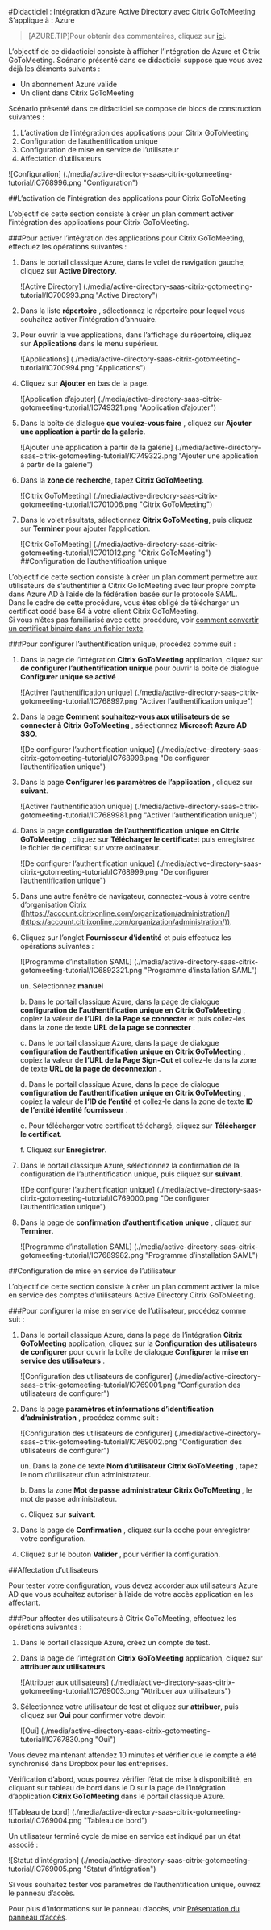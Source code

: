 <properties 
    pageTitle="Didacticiel : Intégration d’Azure Active Directory avec Citrix GoToMeeting | Microsoft Azure" 
    description="Découvrez comment utiliser Citrix GoToMeeting avec Azure Active Directory pour activer l’authentification unique, automatisé mise en service et bien plus encore !." 
    services="active-directory" 
    authors="jeevansd"  
    documentationCenter="na" 
    manager="femila"/>

<tags 
    ms.service="active-directory" 
    ms.devlang="na" 
    ms.topic="article" 
    ms.tgt_pltfrm="na" 
    ms.workload="identity" 
    ms.date="08/16/2016" 
    ms.author="jeedes" />

#<a name="tutorial-azure-active-directory-integration-with-citrix-gotomeeting"></a>Didacticiel : Intégration d’Azure Active Directory avec Citrix GoToMeeting  
S’applique à : Azure

>[AZURE.TIP]Pour obtenir des commentaires, cliquez sur [ici](http://go.microsoft.com/fwlink/?LinkId=522412).

L’objectif de ce didacticiel consiste à afficher l’intégration de Azure et Citrix GoToMeeting. Scénario présenté dans ce didacticiel suppose que vous avez déjà les éléments suivants :

-   Un abonnement Azure valide
-   Un client dans Citrix GoToMeeting

Scénario présenté dans ce didacticiel se compose de blocs de construction suivantes :

1.  L’activation de l’intégration des applications pour Citrix GoToMeeting
2.  Configuration de l’authentification unique
3.  Configuration de mise en service de l’utilisateur
4.  Affectation d’utilisateurs

![Configuration] (./media/active-directory-saas-citrix-gotomeeting-tutorial/IC768996.png "Configuration")



##<a name="enabling-the-application-integration-for-citrix-gotomeeting"></a>L’activation de l’intégration des applications pour Citrix GoToMeeting

L’objectif de cette section consiste à créer un plan comment activer l’intégration des applications pour Citrix GoToMeeting.

###<a name="to-enable-the-application-integration-for-citrix-gotomeeting-perform-the-following-steps"></a>Pour activer l’intégration des applications pour Citrix GoToMeeting, effectuez les opérations suivantes :

1.  Dans le portail classique Azure, dans le volet de navigation gauche, cliquez sur **Active Directory**.

    ![Active Directory] (./media/active-directory-saas-citrix-gotomeeting-tutorial/IC700993.png "Active Directory")

2.  Dans la liste **répertoire** , sélectionnez le répertoire pour lequel vous souhaitez activer l’intégration d’annuaire.

3.  Pour ouvrir la vue applications, dans l’affichage du répertoire, cliquez sur **Applications** dans le menu supérieur.

    ![Applications] (./media/active-directory-saas-citrix-gotomeeting-tutorial/IC700994.png "Applications")

4.  Cliquez sur **Ajouter** en bas de la page.

    ![Application d’ajouter] (./media/active-directory-saas-citrix-gotomeeting-tutorial/IC749321.png "Application d’ajouter")

5.  Dans la boîte de dialogue **que voulez-vous faire** , cliquez sur **Ajouter une application à partir de la galerie**.

    ![Ajouter une application à partir de la galerie] (./media/active-directory-saas-citrix-gotomeeting-tutorial/IC749322.png "Ajouter une application à partir de la galerie")

6.  Dans la **zone de recherche**, tapez **Citrix GoToMeeting**.

    ![Citrix GoToMeeting] (./media/active-directory-saas-citrix-gotomeeting-tutorial/IC701006.png "Citrix GoToMeeting")

7.  Dans le volet résultats, sélectionnez **Citrix GoToMeeting**, puis cliquez sur **Terminer** pour ajouter l’application.

    ![Citrix GoToMeeting] (./media/active-directory-saas-citrix-gotomeeting-tutorial/IC701012.png "Citrix GoToMeeting")
##<a name="configuring-single-sign-on"></a>Configuration de l’authentification unique

L’objectif de cette section consiste à créer un plan comment permettre aux utilisateurs de s’authentifier à Citrix GoToMeeting avec leur propre compte dans Azure AD à l’aide de la fédération basée sur le protocole SAML.  
Dans le cadre de cette procédure, vous êtes obligé de télécharger un certificat codé base 64 à votre client Citrix GoToMeeting.  
Si vous n’êtes pas familiarisé avec cette procédure, voir [comment convertir un certificat binaire dans un fichier texte](http://youtu.be/PlgrzUZ-Y1o).

###<a name="to-configure-single-sign-on-perform-the-following-steps"></a>Pour configurer l’authentification unique, procédez comme suit :

1.  Dans la page de l’intégration **Citrix GoToMeeting** application, cliquez sur **de configurer l’authentification unique** pour ouvrir la boîte de dialogue **Configurer unique se activé** .

    ![Activer l’authentification unique] (./media/active-directory-saas-citrix-gotomeeting-tutorial/IC768997.png "Activer l’authentification unique")

2.  Dans la page **Comment souhaitez-vous aux utilisateurs de se connecter à Citrix GoToMeeting** , sélectionnez **Microsoft Azure AD SSO**.

    ![De configurer l’authentification unique] (./media/active-directory-saas-citrix-gotomeeting-tutorial/IC768998.png "De configurer l’authentification unique")


3. Dans la page **Configurer les paramètres de l’application** , cliquez sur **suivant**. 

    ![Activer l’authentification unique] (./media/active-directory-saas-citrix-gotomeeting-tutorial/IC7689981.png "Activer l’authentification unique")

4.  Dans la page **configuration de l’authentification unique en Citrix GoToMeeting** , cliquez sur **Télécharger le certificat**et puis enregistrez le fichier de certificat sur votre ordinateur.

    ![De configurer l’authentification unique] (./media/active-directory-saas-citrix-gotomeeting-tutorial/IC768999.png "De configurer l’authentification unique")

5.  Dans une autre fenêtre de navigateur, connectez-vous à votre centre d’organisation Citrix ([https://account.citrixonline.com/organization/administration/](https://account.citrixonline.com/organization/administration/)).

6. Cliquez sur l’onglet **Fournisseur d’identité** et puis effectuez les opérations suivantes :  

    ![Programme d’installation SAML] (./media/active-directory-saas-citrix-gotomeeting-tutorial/IC6892321.png "Programme d’installation SAML")

    un. Sélectionnez **manuel**

    
    b. Dans le portail classique Azure, dans la page de dialogue **configuration de l’authentification unique en Citrix GoToMeeting** , copiez la valeur de **l’URL de la Page se connecter** et puis collez-les dans la zone de texte **URL de la page se connecter** . 

    
    c. Dans le portail classique Azure, dans la page de dialogue **configuration de l’authentification unique en Citrix GoToMeeting** , copiez la valeur de **l’URL de la Page Sign-Out** et collez-le dans la zone de texte **URL de la page de déconnexion** .

    
    d. Dans le portail classique Azure, dans la page de dialogue **configuration de l’authentification unique en Citrix GoToMeeting** , copiez la valeur de **l’ID de l’entité** et collez-le dans la zone de texte **ID de l’entité identité fournisseur** .

   
    e. Pour télécharger votre certificat téléchargé, cliquez sur **Télécharger le certificat**.

    
    f. Cliquez sur **Enregistrer**.

6.  Dans le portail classique Azure, sélectionnez la confirmation de la configuration de l’authentification unique, puis cliquez sur **suivant**.

    ![De configurer l’authentification unique] (./media/active-directory-saas-citrix-gotomeeting-tutorial/IC769000.png "De configurer l’authentification unique")


7. Dans la page de **confirmation d’authentification unique** , cliquez sur **Terminer**.

    ![Programme d’installation SAML] (./media/active-directory-saas-citrix-gotomeeting-tutorial/IC7689982.png "Programme d’installation SAML")





##<a name="configuring-user-provisioning"></a>Configuration de mise en service de l’utilisateur

L’objectif de cette section consiste à créer un plan comment activer la mise en service des comptes d’utilisateurs Active Directory Citrix GoToMeeting.

###<a name="to-configure-user-provisioning-perform-the-following-steps"></a>Pour configurer la mise en service de l’utilisateur, procédez comme suit :

1.  Dans le portail classique Azure, dans la page de l’intégration **Citrix GoToMeeting** application, cliquez sur la **Configuration des utilisateurs de configurer** pour ouvrir la boîte de dialogue **Configurer la mise en service des utilisateurs** .

    ![Configuration des utilisateurs de configurer] (./media/active-directory-saas-citrix-gotomeeting-tutorial/IC769001.png "Configuration des utilisateurs de configurer")

2.  Dans la page **paramètres et informations d’identification d’administration** , procédez comme suit :

    ![Configuration des utilisateurs de configurer] (./media/active-directory-saas-citrix-gotomeeting-tutorial/IC769002.png "Configuration des utilisateurs de configurer")

    un. Dans la zone de texte **Nom d’utilisateur Citrix GoToMeeting** , tapez le nom d’utilisateur d’un administrateur.

    
    b. Dans la zone **Mot de passe administrateur Citrix GoToMeeting** , le mot de passe administrateur.

    
    c. Cliquez sur **suivant**.

3.  Dans la page de **Confirmation** , cliquez sur la coche pour enregistrer votre configuration.

4.  Cliquez sur le bouton **Valider** , pour vérifier la configuration.


##<a name="assigning-users"></a>Affectation d’utilisateurs

Pour tester votre configuration, vous devez accorder aux utilisateurs Azure AD que vous souhaitez autoriser à l’aide de votre accès application en les affectant.

###<a name="to-assign-users-to-citrix-gotomeeting-perform-the-following-steps"></a>Pour affecter des utilisateurs à Citrix GoToMeeting, effectuez les opérations suivantes :

1.  Dans le portail classique Azure, créez un compte de test.

2.  Dans la page de l’intégration **Citrix GoToMeeting** application, cliquez sur **attribuer aux utilisateurs**.

    ![Attribuer aux utilisateurs] (./media/active-directory-saas-citrix-gotomeeting-tutorial/IC769003.png "Attribuer aux utilisateurs")

3.  Sélectionnez votre utilisateur de test et cliquez sur **attribuer**, puis cliquez sur **Oui** pour confirmer votre devoir.

    ![Oui] (./media/active-directory-saas-citrix-gotomeeting-tutorial/IC767830.png "Oui")

Vous devez maintenant attendez 10 minutes et vérifier que le compte a été synchronisé dans Dropbox pour les entreprises.

Vérification d’abord, vous pouvez vérifier l’état de mise à disponibilité, en cliquant sur tableau de bord dans le D sur la page de l’intégration d’application **Citrix GoToMeeting** dans le portail classique Azure.

![Tableau de bord] (./media/active-directory-saas-citrix-gotomeeting-tutorial/IC769004.png "Tableau de bord")

Un utilisateur terminé cycle de mise en service est indiqué par un état associé :

![Statut d’intégration] (./media/active-directory-saas-citrix-gotomeeting-tutorial/IC769005.png "Statut d’intégration")

Si vous souhaitez tester vos paramètres de l’authentification unique, ouvrez le panneau d’accès.

Pour plus d’informations sur le panneau d’accès, voir [Présentation du panneau d’accès](https://msdn.microsoft.com/library/dn308586).
